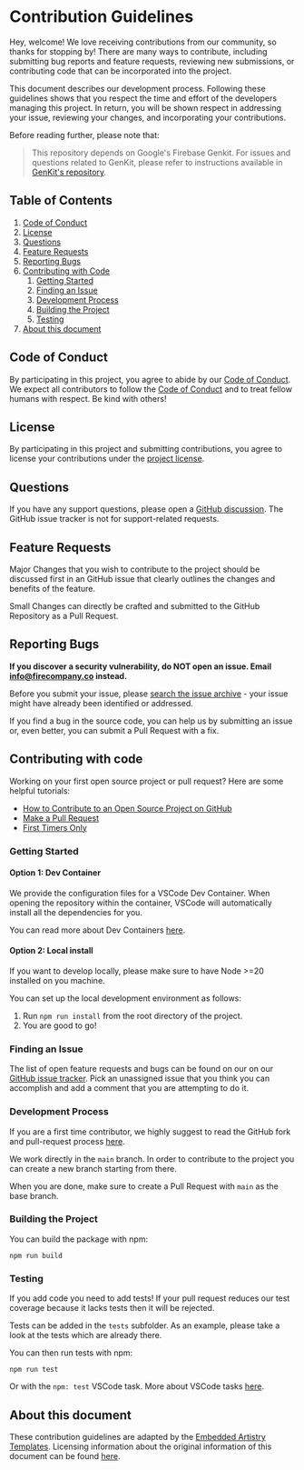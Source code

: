 # Contribution Guidelines

Hey, welcome! We love receiving contributions from our community, so thanks for stopping by! There are many ways to contribute, including submitting bug reports and feature requests, reviewing new submissions, or contributing code that can be incorporated into the project.

This document describes our development process. Following these guidelines shows that you respect the time and effort of the developers managing this project. In return, you will be shown respect in addressing your issue, reviewing your changes, and incorporating your contributions.

Before reading further, please note that:

> This repository depends on Google's Firebase Genkit. For issues and questions related to GenKit, please refer to instructions available in [GenKit's repository](https://github.com/firebase/genkit).

## Table of Contents


1. [Code of Conduct](#code-of-conduct)
2. [License](#license)
3. [Questions](#questions)
4. [Feature Requests](#feature-requests)
5. [Reporting Bugs](#reporting-bugs)
6. [Contributing with Code](#contributing-with-code)
	1. [Getting Started](#getting-started)
	2. [Finding an Issue](#finding-an-issue)
	3. [Development Process](#development-process)
	4. [Building the Project](#building-the-project)
	5. [Testing](#testing)
7. [About this document](#about-this-document)


## Code of Conduct

By participating in this project, you agree to abide by our [Code of Conduct](CODE_OF_CONDUCT.md). We expect all contributors to follow the [Code of Conduct](CODE_OF_CONDUCT.md) and to treat fellow humans with respect. Be kind with others!

## License

By participating in this project and submitting contributions, you agree to license your contributions under the [project license](LICENSE.md).

## Questions

If you have any support questions, please open a [GitHub discussion](https://github.com/TheFireCo/genkitx-openai/discussion). The GitHub issue tracker is not for support-related requests. 

## Feature Requests

Major Changes that you wish to contribute to the project should be discussed first in an GitHub issue that clearly outlines the changes and benefits of the feature.

Small Changes can directly be crafted and submitted to the GitHub Repository as a Pull Request.


## Reporting Bugs

**If you discover a security vulnerability, do NOT open an issue. Email info@firecompany.co instead.**

Before you submit your issue, please [search the issue archive](https://github.com/TheFireCo/genkitx-openai/issues) - your issue might have already been identified or addressed.

If you find a bug in the source code, you can help us by submitting an issue or, even better, you can submit a Pull Request with a fix.

## Contributing with code

Working on your first open source project or pull request? Here are some helpful tutorials:

* [How to Contribute to an Open Source Project on GitHub](https://egghead.io/series/how-to-contribute-to-an-open-source-project-on-github)
* [Make a Pull Request](https://makeapullrequest.com/)
* [First Timers Only](http://www.firsttimersonly.com)

### Getting Started

#### Option 1: Dev Container

We provide the configuration files for a VSCode Dev Container. When opening the repository within the container, VSCode will automatically install all the dependencies for you. 

You can read more about Dev Containers [here](https://code.visualstudio.com/docs/devcontainers/containers).


#### Option 2: Local install

If you want to develop locally, please make sure to have Node >=20 installed on you machine.

You can set up the local development environment as follows:

1. Run `npm run install` from the root directory of the project.
2. You are good to go!


### Finding an Issue

The list of open feature requests and bugs can be found on our on our [GitHub issue tracker](https://github.com/TheFireCo/genkitx-openai/issues). Pick an unassigned issue that you think you can accomplish and add a comment that you are attempting to do it.


### Development Process

If you are a first time contributor, we highly suggest to read the GitHub fork and pull-request process [here](https://gist.github.com/Chaser324/ce0505fbed06b947d962).

We work directly in the `main` branch. In order to contribute to the project you can create a new branch starting from there.

When you are done, make sure to create a Pull Request with `main` as the base branch.

### Building the Project

You can build the package with npm:

```
npm run build
```

### Testing

If you add code you need to add tests! If your pull request reduces our test coverage because it lacks tests then it will be rejected.

Tests can be added in the `tests` subfolder. As an example, please take a look at the tests which are already there.


You can then run tests with npm:

```
npm run test
```

Or with the `npm: test` VSCode task. More about VSCode tasks [here](https://code.visualstudio.com/Docs/editor/tasks).


## About this document 

These contribution guidelines are adapted by the [Embedded Artistry Templates](https://github.com/embeddedartistry/templates). Licensing information about the original information of this document can be found [here](https://github.com/embeddedartistry/templates/blob/master/LICENSE). 